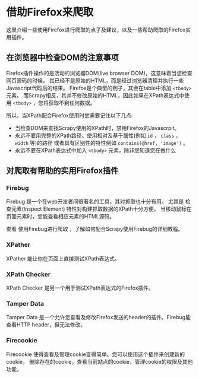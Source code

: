 # 借助Firefox来爬取
这里介绍一些使用Firefox进行爬取的点子及建议，以及一些帮助爬取的Firefox实用插件。

## 在浏览器中检查DOM的注意事项
Firefox插件操作的是活动的浏览器DOM(live browser DOM)，这意味着当您检查网页源码的时候， 其已经不是原始的HTML，而是经过浏览器清理并执行一些Javascript代码后的结果。 Firefox是个典型的例子，其会在table中添加 `<tbody>` 元素。 而Scrapy相反，其并不修改原始的HTML，因此如果在XPath表达式中使用 `<tbody>` ，您将获取不到任何数据。

所以，当XPath配合Firefox使用时您需要记住以下几点:

- 当检查DOM来查找Scrapy使用的XPath时，禁用Firefox的Javascrpit。
- 永远不要用完整的XPath路径。使用相对及基于属性(例如 `id` ， `class` ， `width` 等)的路径 或者具有区别性的特性例如 `contains(@href, 'image')` 。
- 永远不要在XPath表达式中加入 `<tbody>` 元素，除非您知道您在做什么

## 对爬取有帮助的实用Firefox插件
### Firebug
Firebug 是一个在web开发者间很著名的工具，其对抓取也十分有用。 尤其是 检查元素(Inspect Element) 特性对构建抓取数据的XPath十分方便。 当移动鼠标在页面元素时，您能查看相应元素的HTML源码。

查看 使用Firebug进行爬取 ，了解如何配合Scrapy使用Firebug的详细教程。

### XPather
XPather 能让你在页面上直接测试XPath表达式。

### XPath Checker
XPath Checker 是另一个用于测试XPath表达式的Firefox插件。

### Tamper Data
Tamper Data 是一个允许您查看及修改Firefox发送的header的插件。Firebug能查看HTTP header，但无法修改。

### Firecookie
Firecookie 使得查看及管理cookie变得简单。您可以使用这个插件来创建新的cookie， 删除存在的cookie，查看当前站点的cookie，管理cookie的权限及其他功能。